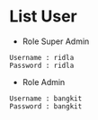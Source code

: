 # List User

* Role Super Admin

```
Username : ridla
Password : ridla
```

* Role Admin

```
Username : bangkit
Password : bangkit
```
